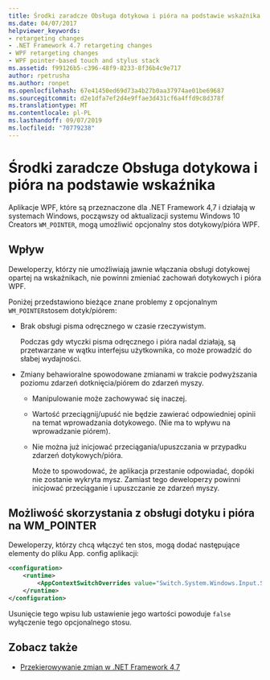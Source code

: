```yaml
---
title: Środki zaradcze Obsługa dotykowa i pióra na podstawie wskaźnika
ms.date: 04/07/2017
helpviewer_keywords:
- retargeting changes
- .NET Framework 4.7 retargeting changes
- WPF retargeting changes
- WPF pointer-based touch and stylus stack
ms.assetid: f99126b5-c396-48f9-8233-8f36b4c9e717
author: rpetrusha
ms.author: ronpet
ms.openlocfilehash: 67e41450ed69d73a4b27b0aa37974ae01be69687
ms.sourcegitcommit: d2e1dfa7ef2d4e9ffae3d431cf6a4ffd9c8d378f
ms.translationtype: MT
ms.contentlocale: pl-PL
ms.lasthandoff: 09/07/2019
ms.locfileid: "70779238"
---
```

# <a name="mitigation-pointer-based-touch-and-stylus-support"></a>Środki zaradcze Obsługa dotykowa i pióra na podstawie wskaźnika

Aplikacje WPF, które są przeznaczone dla .NET Framework 4,7 i działają w systemach Windows, począwszy od aktualizacji systemu Windows 10 Creators `WM_POINTER`, mogą umożliwić opcjonalny stos dotykowy/pióra WPF.

## <a name="impact"></a>Wpływ

Deweloperzy, którzy nie umożliwiają jawnie włączania obsługi dotykowej opartej na wskaźnikach, nie powinni zmieniać zachowań dotykowych i pióra WPF.

Poniżej przedstawiono bieżące znane problemy z opcjonalnym `WM_POINTER`stosem dotyk/piórem:

- Brak obsługi pisma odręcznego w czasie rzeczywistym.

   Podczas gdy wtyczki pisma odręcznego i pióra nadal działają, są przetwarzane w wątku interfejsu użytkownika, co może prowadzić do słabej wydajności.

- Zmiany behawioralne spowodowane zmianami w trakcie podwyższania poziomu zdarzeń dotknięcia/piórem do zdarzeń myszy.

  - Manipulowanie może zachowywać się inaczej.

  - Wartość przeciągnij/upuść nie będzie zawierać odpowiedniej opinii na temat wprowadzania dotykowego. (Nie ma to wpływu na wprowadzanie piórem).

  - Nie można już inicjować przeciągania/upuszczania w przypadku zdarzeń dotykowych/pióra.

      Może to spowodować, że aplikacja przestanie odpowiadać, dopóki nie zostanie wykryta mysz. Zamiast tego deweloperzy powinni inicjować przeciąganie i upuszczanie ze zdarzeń myszy.

## <a name="opting-in-to-wm_pointer-based-touchstylus-support"></a>Możliwość skorzystania z obsługi dotyku i pióra na WM_POINTER

Deweloperzy, którzy chcą włączyć ten stos, mogą dodać następujące elementy do pliku App. config aplikacji:

```xml
<configuration>
    <runtime>
        <AppContextSwitchOverrides value="Switch.System.Windows.Input.Stylus.EnablePointerSupport=true"/>
    </runtime>
</configuration>
```

Usunięcie tego wpisu lub ustawienie jego wartości powoduje `false` wyłączenie tego opcjonalnego stosu.

## <a name="see-also"></a>Zobacz także

- [Przekierowywanie zmian w .NET Framework 4,7](retargeting-changes-in-the-net-framework-4-7.md)
